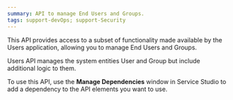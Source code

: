 ```yaml
---
summary: API to manage End Users and Groups.
tags: support-devOps; support-Security
---
```


This API provides access to a subset of functionality made available by the Users application, allowing you to manage End Users and Groups.

Users API manages the system entities User and Group but include additional logic to them.

To use this API, use the **Manage Dependencies** window in Service Studio to add a dependency to the API elements you want to use.
